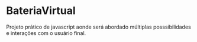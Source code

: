 # BateriaVirtual
Projeto prático de javascript aonde será abordado múltiplas posssibilidades e interações com o usuário final.
